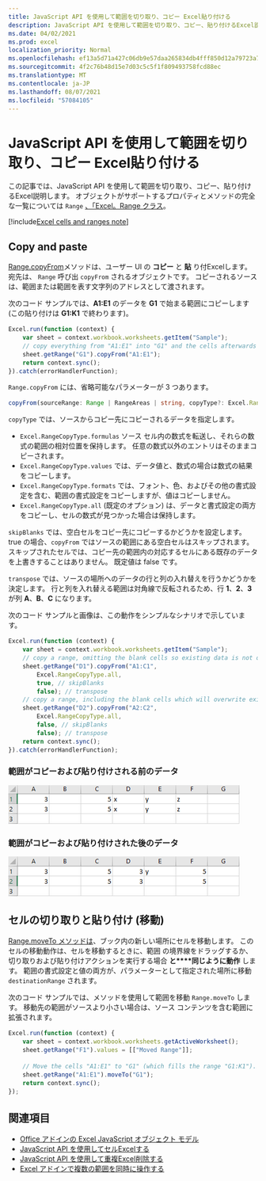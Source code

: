 ```yaml
---
title: JavaScript API を使用して範囲を切り取り、コピー Excel貼り付ける
description: JavaScript API を使用して範囲を切り取り、コピー、貼り付けるExcel説明します。
ms.date: 04/02/2021
ms.prod: excel
localization_priority: Normal
ms.openlocfilehash: ef13a5d71a427c06db9e57daa265834db4fff850d12a79723a7c891a972ec8fb
ms.sourcegitcommit: 4f2c76b48d15e7d03c5c5f1f809493758fcd88ec
ms.translationtype: MT
ms.contentlocale: ja-JP
ms.lasthandoff: 08/07/2021
ms.locfileid: "57084105"
---
```

# <a name="cut-copy-and-paste-ranges-using-the-excel-javascript-api"></a>JavaScript API を使用して範囲を切り取り、コピー Excel貼り付ける

この記事では、JavaScript API を使用して範囲を切り取り、コピー、貼り付けるExcel説明します。 オブジェクトがサポートするプロパティとメソッドの完全な一覧については `Range` [、「Excel。Range クラス](/javascript/api/excel/excel.range)。

[!include[Excel cells and ranges note](../includes/note-excel-cells-and-ranges.md)]

## <a name="copy-and-paste"></a>Copy and paste

[Range.copyFrom](/javascript/api/excel/excel.range#copyFrom_sourceRange__copyType__skipBlanks__transpose_)メソッドは、ユーザー UI の **コピー** と **貼** り付Excelします。 宛先は、 `Range` 呼び出 `copyFrom` されるオブジェクトです。 コピーされるソースは、範囲または範囲を表す文字列のアドレスとして渡されます。

次のコード サンプルでは、**A1:E1** のデータを **G1** で始まる範囲にコピーします (この貼り付けは **G1:K1** で終わります)。

```js
Excel.run(function (context) {
    var sheet = context.workbook.worksheets.getItem("Sample");
    // copy everything from "A1:E1" into "G1" and the cells afterwards ("G1:K1")
    sheet.getRange("G1").copyFrom("A1:E1");
    return context.sync();
}).catch(errorHandlerFunction);
```

`Range.copyFrom` には、省略可能なパラメーターが 3 つあります。

```TypeScript
copyFrom(sourceRange: Range | RangeAreas | string, copyType?: Excel.RangeCopyType, skipBlanks?: boolean, transpose?: boolean): void;
```

`copyType` では、ソースからコピー先にコピーされるデータを指定します。

- `Excel.RangeCopyType.formulas` ソース セル内の数式を転送し、それらの数式の範囲の相対位置を保持します。 任意の数式以外のエントリはそのままコピーされます。
- `Excel.RangeCopyType.values` では、データ値と、数式の場合は数式の結果をコピーします。
- `Excel.RangeCopyType.formats` では、フォント、色、およびその他の書式設定を含む、範囲の書式設定をコピーしますが、値はコピーしません。
- `Excel.RangeCopyType.all` (既定のオプション) は、データと書式設定の両方をコピーし、セルの数式が見つかった場合は保持します。

`skipBlanks` では、空白セルをコピー先にコピーするかどうかを設定します。 true の場合、`copyFrom` ではソースの範囲にある空白セルはスキップされます。
スキップされたセルでは、コピー先の範囲内の対応するセルにある既存のデータを上書きすることはありません。 既定値は false です。

`transpose` では、ソースの場所へのデータの行と列の入れ替えを行うかどうかを決定します。
行と列を入れ替える範囲は対角線で反転されるため、行 **1**、**2**、**3** が列 **A**、**B**、**C** になります。

次のコード サンプルと画像は、この動作をシンプルなシナリオで示しています。

```js
Excel.run(function (context) {
    var sheet = context.workbook.worksheets.getItem("Sample");
    // copy a range, omitting the blank cells so existing data is not overwritten in those cells
    sheet.getRange("D1").copyFrom("A1:C1",
        Excel.RangeCopyType.all,
        true, // skipBlanks
        false); // transpose
    // copy a range, including the blank cells which will overwrite existing data in the target cells
    sheet.getRange("D2").copyFrom("A2:C2",
        Excel.RangeCopyType.all,
        false, // skipBlanks
        false); // transpose
    return context.sync();
}).catch(errorHandlerFunction);
```

### <a name="data-before-range-is-copied-and-pasted"></a>範囲がコピーおよび貼り付けされる前のデータ

![範囲のコピー Excel実行する前のデータ。](../images/excel-range-copyfrom-skipblanks-before.png)

### <a name="data-after-range-is-copied-and-pasted"></a>範囲がコピーおよび貼り付けされた後のデータ

![範囲のコピー Excelが実行された後のデータ。](../images/excel-range-copyfrom-skipblanks-after.png)

## <a name="cut-and-paste-move-cells"></a>セルの切り取りと貼り付け (移動)

[Range.moveTo メソッドは](/javascript/api/excel/excel.range#moveTo_destinationRange_)、ブック内の新しい場所にセルを移動します。 このセルの移動動作は、セルを移動するときに、範囲 [](https://support.office.com/article/Move-or-copy-cells-and-cell-contents-803d65eb-6a3e-4534-8c6f-ff12d1c4139e)の境界線をドラッグするか、切り取りおよび貼り付けアクションを実行する場合 **と****同じように動作** します。 範囲の書式設定と値の両方が、パラメーターとして指定された場所に移動 `destinationRange` されます。

次のコード サンプルでは、メソッドを使用して範囲を移動 `Range.moveTo` します。 移動先の範囲がソースより小さい場合は、ソース コンテンツを含む範囲に拡張されます。

```js
Excel.run(function (context) {
    var sheet = context.workbook.worksheets.getActiveWorksheet();
    sheet.getRange("F1").values = [["Moved Range"]];

    // Move the cells "A1:E1" to "G1" (which fills the range "G1:K1").
    sheet.getRange("A1:E1").moveTo("G1");
    return context.sync();
});
```

## <a name="see-also"></a>関連項目

- [Office アドインの Excel JavaScript オブジェクト モデル](excel-add-ins-core-concepts.md)
- [JavaScript API を使用してセルExcelする](excel-add-ins-cells.md)
- [JavaScript API を使用して重複Excel削除する](excel-add-ins-ranges-remove-duplicates.md)
- [Excel アドインで複数の範囲を同時に操作する](excel-add-ins-multiple-ranges.md)

